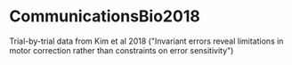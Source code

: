 # CommunicationsBio2018

Trial-by-trial data from Kim et al 2018 ("Invariant errors reveal limitations in motor correction rather than constraints on error sensitivity")
